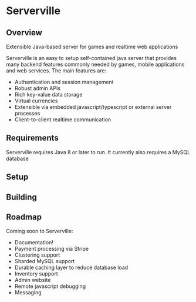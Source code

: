 # Serverville
## Overview
Extensible Java-based server for games and realtime web applications

Serverville is an easy to setup self-contained java server that provides many backend features commonly needed by games, mobile applications and web services. The main features are:

* Authentication and session management
* Robust admin APIs
* Rich key-value data storage
* Virtual currencies
* Extensible via embedded javascript/typescript or external server processes
* Client-to-client realtime communication

## Requirements
Serverville requires Java 8 or later to run. It currently also requires a MySQL database

## Setup

## Building

## Roadmap

Coming soon to Serverville:

* Documentation!
* Payment processing via Stripe
* Clustering support
* Sharded MySQL support
* Durable caching layer to reduce database load
* Inventory support
* Admin website
* Remote javascript debugging
* Messaging
